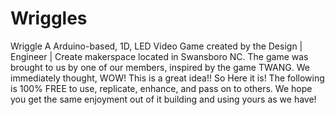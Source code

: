 # Wriggles
Wriggle  A Arduino-based, 1D, LED Video Game created by the Design | Engineer | Create makerspace located in Swansboro NC.  The game was brought to us by one of our members, inspired by the game TWANG.  We immediately thought, WOW!  This is a great idea!! So Here it is!  The following is 100% FREE to use, replicate, enhance, and pass on to others.  We hope you get the same enjoyment out of it building and using yours as we have!
